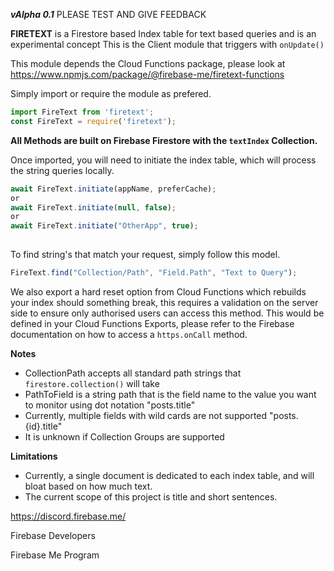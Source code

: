 ***vAlpha 0.1***
PLEASE TEST AND GIVE FEEDBACK

**FIRETEXT** is a Firestore based Index table for text based queries and is an experimental concept
This is the Client module that triggers with `onUpdate()`

This module depends the Cloud Functions package, please look at https://www.npmjs.com/package/@firebase-me/firetext-functions


Simply import or require the module as prefered.
```javascript
import FireText from 'firetext';
const FireText = require('firetext');
```


**All Methods are built on Firebase Firestore with the `textIndex` Collection.**

Once imported, you will need to initiate the index table, which will process the string queries locally.
```javascript
await FireText.initiate(appName, preferCache);
or
await FireText.initiate(null, false);
or
await FireText.initiate("OtherApp", true);
 
```


To find string's that match your request, simply follow this model.
```javascript
FireText.find("Collection/Path", "Field.Path", "Text to Query");
```

We also export a hard reset option from Cloud Functions which rebuilds your index should something break, this requires a validation on the server side to ensure only authorised users can access this method.
This would be defined in your Cloud Functions Exports, please refer to the Firebase documentation on how to access a `https.onCall` method.
  

**Notes**
- CollectionPath accepts all standard path strings that `firestore.collection()` will take
- PathToField is a string path that is the field name to the value you want to monitor using dot notation "posts.title"
- Currently, multiple fields with wild cards are not supported "posts.{id}.title"
- It is unknown if Collection Groups are supported

**Limitations**
- Currently, a single document is dedicated to each index table, and will bloat based on how much text. 
- The current scope of this project is title and short sentences.



https://discord.firebase.me/

Firebase Developers

Firebase Me Program